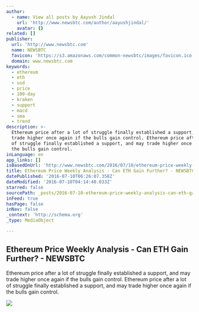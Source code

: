 ```yaml
---
author:
  - name: View all posts by Aayush Jindal
    url: 'http://www.newsbtc.com/author/aayushjindal/'
    avatar: {}
related: []
publisher:
  url: 'http://www.newsbtc.com'
  name: NEWSBTC
  favicon: 'https://s3.amazonaws.com/common-newsbtc/images/favicon.ico'
  domain: www.newsbtc.com
keywords:
  - ethereum
  - eth
  - usd
  - price
  - 100-day
  - kraken
  - support
  - macd
  - sma
  - trend
description: >-
  Ethereum price after a lot of struggle finally established a support, and may
  trade higher once again if the bulls gain control. Ethereum price after a lot
  of struggle finally established a support, and may trade higher once again if
  the bulls gain control.
inLanguage: en
app_links: []
isBasedOnUrl: 'http://www.newsbtc.com/2016/07/10/ethereum-price-weekly-analysis-can-eth-gain/'
title: Ethereum Price Weekly Analysis - Can ETH Gain Further? - NEWSBTC
datePublished: '2016-07-10T06:26:07.358Z'
dateModified: '2016-07-10T04:14:40.033Z'
starred: false
sourcePath: _posts/2016-07-10-ethereum-price-weekly-analysis-can-eth-gain-further-new.md
inFeed: true
hasPage: false
inNav: false
_context: 'http://schema.org'
_type: MediaObject

---
```

<article style=""><h1>Ethereum Price Weekly Analysis - Can ETH Gain Further? - NEWSBTC</h1><p>Ethereum price after a lot of struggle finally established a support, and may trade higher once again if the bulls gain control. Ethereum price after a lot of struggle finally established a support, and may trade higher once again if the bulls gain control.</p><img src="http://s3.amazonaws.com/main-newsbtc-images/2016/07/10044150/Ethereum7.png" /></article>
